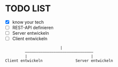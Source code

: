 # TODO LIST

* [X] know your tech
* [ ] REST-API definieren
* [ ] Server entwickeln
* [ ] Client entwickeln

```ASCIIART
                         |
         ———————————————————————————————
         |                             |
Client entwickeln               Server entwickeln
```
